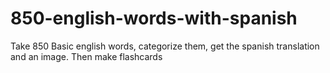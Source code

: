 # 850-english-words-with-spanish
Take 850 Basic english words, categorize them, get the spanish translation and an image. Then make flashcards
